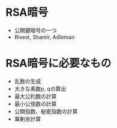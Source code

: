 # RSA暗号
 - 公開鍵暗号の一つ
 - Rivest, Shamir, Adleman

# RSA暗号に必要なもの
 - 乱数の生成
 - 大きな素数p, qの算出
 - 最大公約数の計算
 - 最小公倍数の計算
 - 公開指数、秘密指数の計算
 - 冪剰余計算